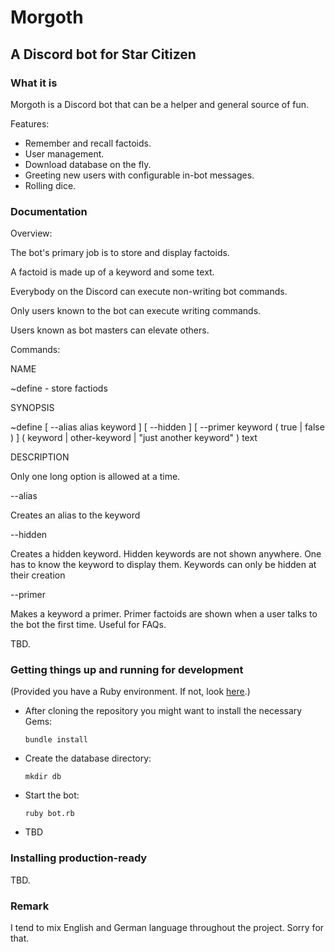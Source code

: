 # Morgoth
## A Discord bot for Star Citizen

### What it is

Morgoth is a Discord bot that can be a helper and
general source of fun.

Features:

* Remember and recall factoids.
* User management.
* Download database on the fly.
* Greeting new users with configurable in-bot messages.
* Rolling dice.

### Documentation

Overview:

The bot's primary job is to store and display factoids.

A factoid is made up of a keyword and some text.

Everybody on the Discord can execute non-writing bot commands.

Only users known to the bot can execute writing commands.

Users known as bot masters can elevate others.

Commands:

NAME

~define - store factiods

SYNOPSIS

~define [ --alias alias keyword ] [ --hidden ] [ --primer keyword ( true | false ) ] ( keyword | other-keyword | "just another keyword" ) text

DESCRIPTION

Only one long option is allowed at a time.

--alias

  Creates an alias to the keyword

--hidden

  Creates a hidden keyword. Hidden keywords are not shown anywhere. One has to know the keyword to display them. Keywords can only be hidden at their creation

--primer

  Makes a keyword a primer. Primer factoids are shown when a user talks to the bot the first time. Useful for FAQs.

TBD.

### Getting things up and running for development

(Provided you have a Ruby environment. If not, look [here](https://cbednarski.com/articles/installing-ruby/).)

* After cloning the repository you might want to install the necessary Gems:

  `bundle install`

* Create the database directory:

  `mkdir db`

* Start the bot:

  `ruby bot.rb`

* TBD

### Installing production-ready

TBD.

### Remark
I tend to mix English and German language throughout the project.
Sorry for that.
